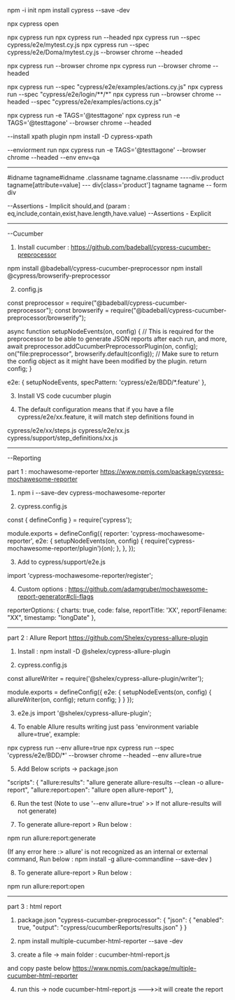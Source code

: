 npm -i init
npm install cypress --save -dev

npx cypress open 

npx cypress run
npx cypress run --headed
npx cypress run --spec cypress/e2e/mytest.cy.js
npx cypress run --spec cypress/e2e/Doma/mytest.cy.js --browser chrome --headed

npx cypress run --browser chrome 
npx cypress run --browser chrome --headed

npx cypress run --spec "cypress/e2e/examples/actions.cy.js"
npx cypress run --spec "cypress/e2e/login/**/*"
npx cypress run --browser chrome --headed --spec "cypress/e2e/examples/actions.cy.js"

npx cypress run -e TAGS='@testtagone'
npx cypress run -e TAGS='@testtagone' --browser chrome --headed


--install xpath plugin
npm install -D cypress-xpath

--enviorment run
npx cypress run -e TAGS='@testtagone' --browser chrome --headed --env env=qa


-------------------------------------------------------------------------------------------------------
#idname
tagname#idname
.classname
tagname.classname ----div.product
tagname[attribute=value] --- div[class='product']
tagname tagname -- form div


--Assertions - Implicit
should,and (param : eq,include,contain,exist,have.length,have.value)
--Assertions - Explicit







---------------------------------------------------------------------------------------------------------
--Cucumber

1. Install cucumber : 
https://github.com/badeball/cypress-cucumber-preprocessor

npm install @badeball/cypress-cucumber-preprocessor
npm install @cypress/browserify-preprocessor


2. config.js

const preprocessor = require("@badeball/cypress-cucumber-preprocessor");
const browserify = require("@badeball/cypress-cucumber-preprocessor/browserify");

async function setupNodeEvents(on, config) {
  // This is required for the preprocessor to be able to generate JSON reports after each run, and more,
  await preprocessor.addCucumberPreprocessorPlugin(on, config);
  on("file:preprocessor", browserify.default(config));
  // Make sure to return the config object as it might have been modified by the plugin.
  return config;
}

e2e: {
    setupNodeEvents,
    specPattern: 'cypress/e2e/BDD/*.feature'
},


3. Install VS code cucumber plugin

4. The default configuration means that if you have a file cypress/e2e/xx.feature, it will match step definitions found in

cypress/e2e/xx/steps.js
cypress/e2e/xx.js
cypress/support/step_definitions/xx.js








-------------------------------------------------------------------------------------------------------
--Reporting

part 1 : mochawesome-reporter
https://www.npmjs.com/package/cypress-mochawesome-reporter

1. npm i --save-dev cypress-mochawesome-reporter

2. cypress.config.js

const { defineConfig } = require('cypress');

module.exports = defineConfig({
  reporter: 'cypress-mochawesome-reporter',
  e2e: {
    setupNodeEvents(on, config) {
      require('cypress-mochawesome-reporter/plugin')(on);
    },
  },
});


3. Add to cypress/support/e2e.js

import 'cypress-mochawesome-reporter/register';

4. Custom options : 
https://github.com/adamgruber/mochawesome-report-generator#cli-flags

reporterOptions: {
    charts: true,
    code: false,
    reportTitle: 'XX',
    reportFilename: "XX",
    timestamp: "longDate"
  },



-----------------------------------------------------------------------------------------------

part 2 : Allure Report
https://github.com/Shelex/cypress-allure-plugin

1. Install : 
npm install -D @shelex/cypress-allure-plugin

2. cypress.config.js

const allureWriter = require('@shelex/cypress-allure-plugin/writer');

module.exports = defineConfig({
    e2e: {
        setupNodeEvents(on, config) {
            allureWriter(on, config);
            return config;
        }
    }
});

3. e2e.js 
import '@shelex/cypress-allure-plugin';

4. To enable Allure results writing just pass 'environment variable allure=true', example:

npx cypress run --env allure=true
npx cypress run --spec 'cypress/e2e/BDD/*' --browser chrome --headed --env allure=true

5. Add Below scripts -> package.json

"scripts": {
    "allure:results": "allure generate allure-results --clean -o allure-report",
    "allure:report:open": "allure open allure-report"
  },

6. Run the test (Note to use '--env allure=true' >> If not allure-results will not generate)   

7. To generate allure-report > Run below : 

npm run allure:report:generate

(If any error here :> allure' is not recognized as an internal or external command, Run below : 
npm install -g allure-commandline --save-dev
)

8. To generate allure-report > Run below : 

npm run allure:report:open




------------------------------------------------------------------------------------------------------------

part 3 : html report

1. package.json
"cypress-cucumber-preprocessor": {
    "json": {
      "enabled": true,
      "output": "cypress/cucumberReports/results.json"
    }
  }

2. npm install multiple-cucumber-html-reporter --save -dev

3. create a file -> main folder : cucumber-html-report.js

and copy paste below
https://www.npmjs.com/package/multiple-cucumber-html-reporter

4. run this -> node cucumber-html-report.js --->>it will create the report


